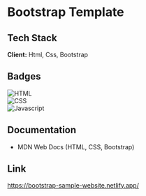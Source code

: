 # Bootstrap Template




## Tech Stack

**Client:**  Html, Css, Bootstrap



## Badges

![HTML](https://img.shields.io/badge/HTML-5-blue)  
![CSS](https://img.shields.io/badge/CSS-3-blue)  
![Javascript](https://img.shields.io/badge/Bootstrap-5-purple) 




## Documentation

- MDN Web Docs (HTML, CSS, Bootstrap)




## Link 

https://bootstrap-sample-website.netlify.app/

